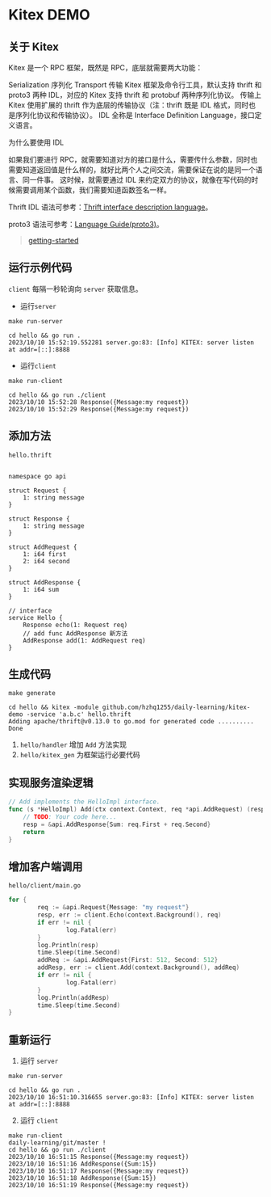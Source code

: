 # Kitex DEMO

## 关于 Kitex
Kitex 是一个 RPC 框架，既然是 RPC，底层就需要两大功能：

Serialization 序列化
Transport 传输
Kitex 框架及命令行工具，默认支持 thrift 和 proto3 两种 IDL，对应的 Kitex 支持 thrift 和 protobuf 两种序列化协议。 
传输上 Kitex 使用扩展的 thrift 作为底层的传输协议（注：thrift 既是 IDL 格式，同时也是序列化协议和传输协议）。
IDL 全称是 Interface Definition Language，接口定义语言。

为什么要使用 IDL

如果我们要进行 RPC，就需要知道对方的接口是什么，需要传什么参数，同时也需要知道返回值是什么样的，就好比两个人之间交流，需要保证在说的是同一个语言、同一件事。 
这时候，就需要通过 IDL 来约定双方的协议，就像在写代码的时候需要调用某个函数，我们需要知道函数签名一样。

Thrift IDL 语法可参考：[Thrift interface description language](https://thrift.apache.org/docs/idl)。

proto3 语法可参考：[Language Guide(proto3)](https://protobuf.dev/programming-guides/proto3/)。



> [getting-started](https://www.cloudwego.io/zh/docs/kitex/getting-started/)


## 运行示例代码

`client` 每隔一秒轮询向 `server` 获取信息。

- 运行`server`

```shell
make run-server

cd hello && go run .
2023/10/10 15:52:19.552281 server.go:83: [Info] KITEX: server listen at addr=[::]:8888
```



- 运行`client`

```shell
make run-client

cd hello && go run ./client
2023/10/10 15:52:28 Response({Message:my request})
2023/10/10 15:52:29 Response({Message:my request})
```

## 添加方法

`hello.thrift`

```thrift

namespace go api

struct Request {
	1: string message
}

struct Response {
	1: string message
}

struct AddRequest {
    1: i64 first
    2: i64 second
}

struct AddResponse {
    1: i64 sum
}

// interface
service Hello {
    Response echo(1: Request req)
    // add func AddResponse 新方法
    AddResponse add(1: AddRequest req)
}
```

## 生成代码

```shell
make generate

cd hello && kitex -module github.com/hzhq1255/daily-learning/kitex-demo -service 'a.b.c' hello.thrift
Adding apache/thrift@v0.13.0 to go.mod for generated code .......... Done

```

1. `hello/handler` 增加 `Add` 方法实现
2. `hello/kitex_gen` 为框架运行必要代码

## 实现服务渲染逻辑

```go
// Add implements the HelloImpl interface.
func (s *HelloImpl) Add(ctx context.Context, req *api.AddRequest) (resp *api.AddResponse, err error) {
	// TODO: Your code here...
	resp = &api.AddResponse{Sum: req.First + req.Second}
	return
}
```

## 增加客户端调用

`hello/client/main.go`

```go
for {
        req := &api.Request{Message: "my request"}
        resp, err := client.Echo(context.Background(), req)
        if err != nil {
                log.Fatal(err)
        }
        log.Println(resp)
        time.Sleep(time.Second)
        addReq := &api.AddRequest{First: 512, Second: 512}
        addResp, err := client.Add(context.Background(), addReq)
        if err != nil {
                log.Fatal(err)
        }
        log.Println(addResp)
        time.Sleep(time.Second)
}
```
## 重新运行

1. 运行 `server`

```shell
make run-server

cd hello && go run .
2023/10/10 16:51:10.316655 server.go:83: [Info] KITEX: server listen at addr=[::]:8888
```

2. 运行 `client`

```shell
make run-client                                                   daily-learning/git/master !
cd hello && go run ./client
2023/10/10 16:51:15 Response({Message:my request})
2023/10/10 16:51:16 AddResponse({Sum:15})
2023/10/10 16:51:17 Response({Message:my request})
2023/10/10 16:51:18 AddResponse({Sum:15})
2023/10/10 16:51:19 Response({Message:my request})

```


